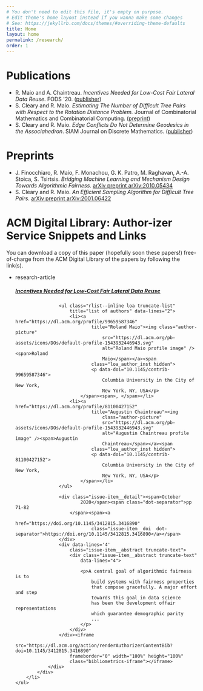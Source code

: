 ```yaml
---
# You don't need to edit this file, it's empty on purpose.
# Edit theme's home layout instead if you wanna make some changes
# See: https://jekyllrb.com/docs/themes/#overriding-theme-defaults
title: Home
layout: home
permalink: /research/
order: 1
---
```


# Publications

- R. Maio and A. Chaintreau. *Incentives Needed for Low-Cost Fair Lateral Data
  Reuse*. FODS '20.  ([publisher][incentives needed])
- S. Cleary and R. Maio. *Estimating The Number of Difficult Tree Pairs with
  Respect to the Rotation Distance Problem.* Journal of Combinatorial
  Mathematics and Combinatorial Computing. ([preprint][JCMCC])
- S. Cleary and R. Maio. *Edge Conflicts Do Not Determine Geodesics in the
  Associahedron*. SIAM Journal on Discrete Mathematics. ([publisher][SIAM])


# Preprints

- J. Finocchiaro, R. Maio, F. Monachou, G. K. Patro, M. Raghavan, A.-A. Stoica,
  S. Tsirtsis. *Bridging Machine Learning and Mechanism Design Towards
  Algorithmic Fairness*. [arXiv preprint arXiv:2010.05434][Bridging]
- S. Cleary and R. Maio. *An Efficient Sampling Algorithm for Difficult Tree
  Pairs*. [arXiv preprint arXiv:2001.06422][Sampling]

# ACM Digital Library: Author-izer Service Snippets and Links

You can download a copy of this paper (hopefully soon these papers!)
free-of-charge from the ACM Digital Library of the papers by following the
link(s).

<div class="multi-search multi-search--issue-item">
    <ul class="rlist ">
        <li class="grid-item separated-block--dashed--bottom">
            <div class="issue-item clearfix">
                <div class="issue-item__citation">
                    <div class="issue-heading">research-article</div>
                </div>
                <div class="issue-item__content">
                    <h5 class="issue-item__title"><a
                            href="https://dl.acm.org/doi/10.1145/3412815.3416890?cid=99659587346">Incentives
                            Needed for Low-Cost Fair Lateral Data Reuse</a></h5>

                    <ul class="rlist--inline loa truncate-list"
                        title="list of authors" data-lines="2">
                        <li><a href="https://dl.acm.org/profile/99659587346"
                                title="Roland Maio"><img class="author-picture"
                                    src="https://dl.acm.org/pb-assets/icons/DOs/default-profile-1543932446943.svg"
                                    alt="Roland Maio profile image" /><span>Roland
                                    Maio</span></a><span
                                class="loa_author_inst hidden">
                                <p data-doi="10.1145/contrib-99659587346">
                                    Columbia University in the City of New York,
                                    New York, NY, USA</p>
                            </span><span>, </span></li>
                        <li><a href="https://dl.acm.org/profile/81100427152"
                                title="Augustin Chaintreau"><img
                                    class="author-picture"
                                    src="https://dl.acm.org/pb-assets/icons/DOs/default-profile-1543932446943.svg"
                                    alt="Augustin Chaintreau profile image" /><span>Augustin
                                    Chaintreau</span></a><span
                                class="loa_author_inst hidden">
                                <p data-doi="10.1145/contrib-81100427152">
                                    Columbia University in the City of New York,
                                    New York, NY, USA</p>
                            </span></li>
                    </ul>

                    <div class="issue-item__detail"><span>October
                            2020</span><span class="dot-separator">pp 71-82
                        </span><span><a
                                href="https://doi.org/10.1145/3412815.3416890"
                                class="issue-item__doi  dot-separator">https://doi.org/10.1145/3412815.3416890</a></span>
                    </div>
                    <div data-lines='4'
                        class="issue-item__abstract truncate-text">
                        <div class="issue-item__abstract truncate-text"
                            data-lines="4">

                            <p>A central goal of algorithmic fairness is to
                                build systems with fairness properties
                                that compose gracefully. A major effort and step
                                towards this goal in data science
                                has been the development offair representations
                                which guarantee demographic parity
                                ...
                            </p>
                        </div>
                    </div><iframe
                        src="https://dl.acm.org/action/renderAuthorizerContentBib?doi=10.1145/3412815.3416890"
                        frameborder="0" width="100%" height="100%"
                        class="bibliometrics-iframe"></iframe>
                </div>
            </div>
        </li>
    </ul>
</div>
<link rel="stylesheet"
    href="https://dl.acm.org/specs/products/acm/widgets/authorizer/scss/style.css" />

[incentives needed]: https://dl.acm.org/doi/10.1145/3412815.3416890
[JCMCC]: https://arxiv.org/abs/2001.06407
[SIAM]: https://epubs.siam.org/doi/abs/10.1137/17M1114582
[Bridging]: https://arxiv.org/abs/2010.05434
[Sampling]: https://arxiv.org/abs/2001.06422

